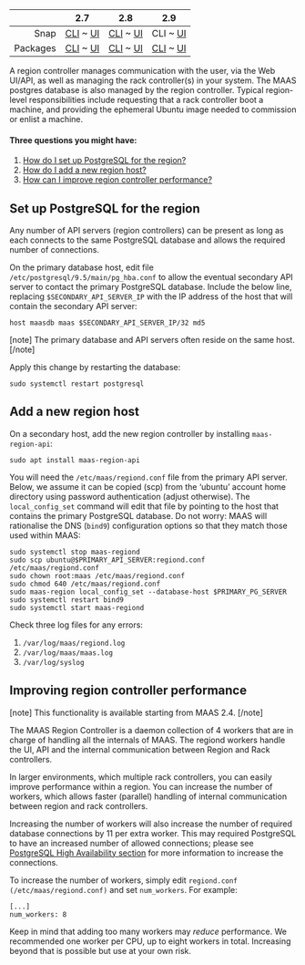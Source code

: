 <!-- deb-2-7-cli
||2.7|2.8|2.9|
|-----:|:-----:|:-----:|:-----:|
|Snap|[CLI](/t/region-controllers/3066) ~ [UI](/t/region-controllers/3067)|[CLI](/t/region-controllers/3068) ~ [UI](/t/region-controllers/3069)|[CLI](/t/region-controllers/3070) ~ [UI](/t/region-controllers/3071)|
|Packages|CLI ~ [UI](/t/region-controllers/3073)|[CLI](/t/region-controllers/3074) ~ [UI](/t/region-controllers/3075)|[CLI](/t/region-controllers/3076) ~ [UI](/t/region-controllers/3077)|
 deb-2-7-cli -->

<!-- deb-2-7-ui
||2.7|2.8|2.9|
|-----:|:-----:|:-----:|:-----:|
|Snap|[CLI](/t/region-controllers/3066) ~ [UI](/t/region-controllers/3067)|[CLI](/t/region-controllers/3068) ~ [UI](/t/region-controllers/3069)|[CLI](/t/region-controllers/3070) ~ [UI](/t/region-controllers/3071)|
|Packages|[CLI](/t/region-controllers/3072) ~ UI|[CLI](/t/region-controllers/3074) ~ [UI](/t/region-controllers/3075)|[CLI](/t/region-controllers/3076) ~ [UI](/t/region-controllers/3077)|
 deb-2-7-ui -->

<!-- deb-2-8-cli
||2.7|2.8|2.9|
|-----:|:-----:|:-----:|:-----:|
|Snap|[CLI](/t/region-controllers/3066) ~ [UI](/t/region-controllers/3067)|[CLI](/t/region-controllers/3068) ~ [UI](/t/region-controllers/3069)|[CLI](/t/region-controllers/3070) ~ [UI](/t/region-controllers/3071)|
|Packages|[CLI](/t/region-controllers/3072) ~ [UI](/t/region-controllers/3073)|CLI ~ [UI](/t/region-controllers/3075)|[CLI](/t/region-controllers/3076) ~ [UI](/t/region-controllers/3077)|
 deb-2-8-cli -->

<!-- deb-2-8-ui
||2.7|2.8|2.9|
|-----:|:-----:|:-----:|:-----:|
|Snap|[CLI](/t/region-controllers/3066) ~ [UI](/t/region-controllers/3067)|[CLI](/t/region-controllers/3068) ~ [UI](/t/region-controllers/3069)|[CLI](/t/region-controllers/3070) ~ [UI](/t/region-controllers/3071)|
|Packages|[CLI](/t/region-controllers/3072) ~ [UI](/t/region-controllers/3073)|[CLI](/t/region-controllers/3074) ~ UI|[CLI](/t/region-controllers/3076) ~ [UI](/t/region-controllers/3077)|
 deb-2-8-ui -->

<!-- deb-2-9-cli
||2.7|2.8|2.9|
|-----:|:-----:|:-----:|:-----:|
|Snap|[CLI](/t/region-controllers/3066) ~ [UI](/t/region-controllers/3067)|[CLI](/t/region-controllers/3068) ~ [UI](/t/region-controllers/3069)|[CLI](/t/region-controllers/3070) ~ [UI](/t/region-controllers/3071)|
|Packages|[CLI](/t/region-controllers/3072) ~ [UI](/t/region-controllers/3073)|[CLI](/t/region-controllers/3074) ~ [UI](/t/region-controllers/3075)|CLI ~ [UI](/t/region-controllers/3077)|
 deb-2-9-cli -->

<!-- deb-2-9-ui
||2.7|2.8|2.9|
|-----:|:-----:|:-----:|:-----:|
|Snap|[CLI](/t/region-controllers/3066) ~ [UI](/t/region-controllers/3067)|[CLI](/t/region-controllers/3068) ~ [UI](/t/region-controllers/3069)|[CLI](/t/region-controllers/3070) ~ [UI](/t/region-controllers/3071)|
|Packages|[CLI](/t/region-controllers/3072) ~ [UI](/t/region-controllers/3073)|[CLI](/t/region-controllers/3074) ~ [UI](/t/region-controllers/3075)|[CLI](/t/region-controllers/3076) ~ UI|
 deb-2-9-ui -->

<!-- snap-2-7-cli
||2.7|2.8|2.9|
|-----:|:-----:|:-----:|:-----:|
|Snap|CLI ~ [UI](/t/region-controllers/3067)|[CLI](/t/region-controllers/3068) ~ [UI](/t/region-controllers/3069)|[CLI](/t/region-controllers/3070) ~ [UI](/t/region-controllers/3071)|
|Packages|[CLI](/t/region-controllers/3072) ~ [UI](/t/region-controllers/3073)|[CLI](/t/region-controllers/3074) ~ [UI](/t/region-controllers/3075)|[CLI](/t/region-controllers/3076) ~ [UI](/t/region-controllers/3077)|
 snap-2-7-cli -->

<!-- snap-2-7-ui
||2.7|2.8|2.9|
|-----:|:-----:|:-----:|:-----:|
|Snap|[CLI](/t/region-controllers/3066) ~ UI|[CLI](/t/region-controllers/3068) ~ [UI](/t/region-controllers/3069)|[CLI](/t/region-controllers/3070) ~ [UI](/t/region-controllers/3071)|
|Packages|[CLI](/t/region-controllers/3072) ~ [UI](/t/region-controllers/3073)|[CLI](/t/region-controllers/3074) ~ [UI](/t/region-controllers/3075)|[CLI](/t/region-controllers/3076) ~ [UI](/t/region-controllers/3077)|
 snap-2-7-ui -->

<!-- snap-2-8-cli
||2.7|2.8|2.9|
|-----:|:-----:|:-----:|:-----:|
|Snap|[CLI](/t/region-controllers/3066) ~ [UI](/t/region-controllers/3067)|CLI ~ [UI](/t/region-controllers/3069)|[CLI](/t/region-controllers/3070) ~ [UI](/t/region-controllers/3071)|
|Packages|[CLI](/t/region-controllers/3072) ~ [UI](/t/region-controllers/3073)|[CLI](/t/region-controllers/3074) ~ [UI](/t/region-controllers/3075)|[CLI](/t/region-controllers/3076) ~ [UI](/t/region-controllers/3077)|
 snap-2-8-cli -->

<!-- snap-2-8-ui
||2.7|2.8|2.9|
|-----:|:-----:|:-----:|:-----:|
|Snap|[CLI](/t/region-controllers/3066) ~ [UI](/t/region-controllers/3067)|[CLI](/t/region-controllers/3068) ~ UI|[CLI](/t/region-controllers/3070) ~ [UI](/t/region-controllers/3071)|
|Packages|[CLI](/t/region-controllers/3072) ~ [UI](/t/region-controllers/3073)|[CLI](/t/region-controllers/3074) ~ [UI](/t/region-controllers/3075)|[CLI](/t/region-controllers/3076) ~ [UI](/t/region-controllers/3077)|
 snap-2-8-ui -->

||2.7|2.8|2.9|
|-----:|:-----:|:-----:|:-----:|
|Snap|[CLI](/t/region-controllers/3066) ~ [UI](/t/region-controllers/3067)|[CLI](/t/region-controllers/3068) ~ [UI](/t/region-controllers/3069)|CLI ~ [UI](/t/region-controllers/3071)|
|Packages|[CLI](/t/region-controllers/3072) ~ [UI](/t/region-controllers/3073)|[CLI](/t/region-controllers/3074) ~ [UI](/t/region-controllers/3075)|[CLI](/t/region-controllers/3076) ~ [UI](/t/region-controllers/3077)|

<!-- snap-2-9-ui
||2.7|2.8|2.9|
|-----:|:-----:|:-----:|:-----:|
|Snap|[CLI](/t/region-controllers/3066) ~ [UI](/t/region-controllers/3067)|[CLI](/t/region-controllers/3068) ~ [UI](/t/region-controllers/3069)|[CLI](/t/region-controllers/3070) ~ UI|
|Packages|[CLI](/t/region-controllers/3072) ~ [UI](/t/region-controllers/3073)|[CLI](/t/region-controllers/3074) ~ [UI](/t/region-controllers/3075)|[CLI](/t/region-controllers/3076) ~ [UI](/t/region-controllers/3077)|
 snap-2-9-ui -->

A region controller manages communication with the user, via the Web UI/API, as well as managing the rack controller(s) in your system.  The MAAS postgres database is also managed by the region controller.  Typical region-level responsibilities include requesting that a rack controller boot a machine, and providing the ephemeral Ubuntu image needed to commission or enlist a machine.  

#### Three questions you might have:

1. [How do I set up PostgreSQL for the region?](#heading--postgresql-setup)
2. [How do I add a new region host?](#heading--adding-a-new-region-host)
3. [How can I improve region controller performance?](#heading--increasing-regiond-daemon-workers)

<h2 id="heading--postgresql-setup">Set up PostgreSQL for the region</h2>

Any number of API servers (region controllers) can be present as long as each connects to the same PostgreSQL database and allows the required number of connections.

On the primary database host, edit file <code>/etc/postgresql/9.5/main/pg_hba.conf</code> to allow the eventual secondary API server to contact the primary PostgreSQL database. Include the below line, replacing
<code>$SECONDARY_API_SERVER_IP</code> with the IP address of the host that will contain the secondary API server:

    host maasdb maas $SECONDARY_API_SERVER_IP/32 md5

[note]
The primary database and API servers often reside on the same host.
[/note]

Apply this change by restarting the database:

    sudo systemctl restart postgresql

<h2 id="heading--adding-a-new-region-host">Add a new region host</h2>

On a secondary host, add the new region controller by installing <code>maas-region-api</code>:

    sudo apt install maas-region-api

You will need the <code>/etc/maas/regiond.conf</code> file from the primary API server. Below, we assume it can be copied (scp) from the ‘ubuntu’ account home directory using password authentication (adjust otherwise). The <code>local_config_set</code> command will edit that file by pointing to the host that contains the primary PostgreSQL database. Do not worry: MAAS will rationalise the DNS (<code>bind9</code>) configuration options so that they match those used within MAAS:

    sudo systemctl stop maas-regiond
    sudo scp ubuntu@$PRIMARY_API_SERVER:regiond.conf /etc/maas/regiond.conf
    sudo chown root:maas /etc/maas/regiond.conf
    sudo chmod 640 /etc/maas/regiond.conf
    sudo maas-region local_config_set --database-host $PRIMARY_PG_SERVER
    sudo systemctl restart bind9
    sudo systemctl start maas-regiond

Check three log files for any errors:

1. <code>/var/log/maas/regiond.log</code></li>
2. <code>/var/log/maas/maas.log</code></li>
3. <code>/var/log/syslog</code></li>

<h2 id="heading--increasing-regiond-daemon-workers">Improving region controller performance</h2>

[note]
This functionality is available starting from MAAS 2.4.
[/note]

The MAAS Region Controller is a daemon collection of 4 workers that are in charge of handling all the internals of MAAS. The regiond workers handle the UI, API and the internal communication between Region and Rack controllers.

In larger environments, which multiple rack controllers, you can easily improve performance within a region.  You can increase the number of workers, which allows faster (parallel) handling of internal communication between region and rack controllers.

<!-- snap-2-7-cli
Increasing the number of workers will also increase the number of required database connections by 11 per extra worker. This may required PostgreSQL to have an increased number of allowed connections; please see <a href="/t/high-availability/2682#heading--region-controller-ha">PostgreSQL High Availability section</a> for more information to increase the connections.
snap-2-7-cli -->

<!-- snap-2-7-ui
Increasing the number of workers will also increase the number of required database connections by 11 per extra worker. This may required PostgreSQL to have an increased number of allowed connections; please see <a href="/t/high-availability/2683#heading--region-controller-ha">PostgreSQL High Availability section</a> for more information to increase the connections.
snap-2-7-ui -->

<!-- snap-2-8-cli
Increasing the number of workers will also increase the number of required database connections by 11 per extra worker. This may required PostgreSQL to have an increased number of allowed connections; please see <a href="/t/high-availability/2684#heading--region-controller-ha">PostgreSQL High Availability section</a> for more information to increase the connections.
snap-2-8-cli -->

<!-- snap-2-8-ui
Increasing the number of workers will also increase the number of required database connections by 11 per extra worker. This may required PostgreSQL to have an increased number of allowed connections; please see <a href="/t/high-availability/2685#heading--region-controller-ha">PostgreSQL High Availability section</a> for more information to increase the connections.
snap-2-8-ui -->

Increasing the number of workers will also increase the number of required database connections by 11 per extra worker. This may required PostgreSQL to have an increased number of allowed connections; please see <a href="/t/high-availability/2686#heading--region-controller-ha">PostgreSQL High Availability section</a> for more information to increase the connections.

<!-- snap-2-9-ui
Increasing the number of workers will also increase the number of required database connections by 11 per extra worker. This may required PostgreSQL to have an increased number of allowed connections; please see <a href="/t/high-availability/2687#heading--region-controller-ha">PostgreSQL High Availability section</a> for more information to increase the connections.
snap-2-9-ui -->

<!-- deb-2-7-cli
Increasing the number of workers will also increase the number of required database connections by 11 per extra worker. This may required PostgreSQL to have an increased number of allowed connections; please see <a href="/t/high-availability/2688#heading--region-controller-ha">PostgreSQL High Availability section</a> for more information to increase the connections.
deb-2-7-cli -->

<!-- deb-2-7-ui
Increasing the number of workers will also increase the number of required database connections by 11 per extra worker. This may required PostgreSQL to have an increased number of allowed connections; please see <a href="/t/high-availability/2689#heading--region-controller-ha">PostgreSQL High Availability section</a> for more information to increase the connections.
deb-2-7-ui -->

<!-- deb-2-8-cli
Increasing the number of workers will also increase the number of required database connections by 11 per extra worker. This may required PostgreSQL to have an increased number of allowed connections; please see <a href="/t/high-availability/2690#heading--region-controller-ha">PostgreSQL High Availability section</a> for more information to increase the connections.
deb-2-8-cli -->

<!-- deb-2-8-ui
Increasing the number of workers will also increase the number of required database connections by 11 per extra worker. This may required PostgreSQL to have an increased number of allowed connections; please see <a href="/t/high-availability/2691#heading--region-controller-ha">PostgreSQL High Availability section</a> for more information to increase the connections.
deb-2-8-ui -->

<!-- deb-2-9-cli
Increasing the number of workers will also increase the number of required database connections by 11 per extra worker. This may required PostgreSQL to have an increased number of allowed connections; please see <a href="/t/high-availability/2692#heading--region-controller-ha">PostgreSQL High Availability section</a> for more information to increase the connections.
deb-2-9-cli -->

<!-- deb-2-9-ui
Increasing the number of workers will also increase the number of required database connections by 11 per extra worker. This may required PostgreSQL to have an increased number of allowed connections; please see <a href="/t/high-availability/2693#heading--region-controller-ha">PostgreSQL High Availability section</a> for more information to increase the connections.
deb-2-9-ui -->

To increase the number of workers, simply edit <code>regiond.conf (/etc/maas/regiond.conf)</code> and set <code>num_workers</code>. For example:

    [...]
    num_workers: 8

Keep in mind that adding too many workers may <em>reduce</em> performance. We recommended one worker per CPU, up to eight workers in total. Increasing beyond that is possible but use at your own risk.